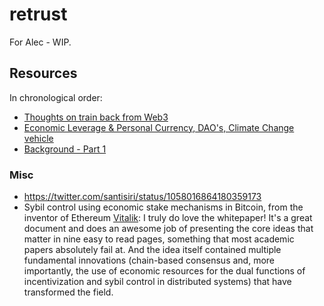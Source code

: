 retrust
=======

For Alec - WIP.

## Resources
In chronological order:

 - [Thoughts on train back from Web3](https://gist.github.com/liamzebedee/c1bb4f79b67b3e7a39215b7ac3a80771)
 - [Economic Leverage & Personal Currency, DAO's, Climate Change vehicle](https://slides.com/liamzebedee/retrust)
 - [Background - Part 1](https://medium.com/@liamzebedee/deriving-a-reliable-trust-protocol-that-scales-to-the-planet-pt-1-d994835cb008)

### Misc
 - https://twitter.com/santisiri/status/1058016864180359173
 - Sybil control using economic stake mechanisms in Bitcoin, from the inventor of Ethereum [Vitalik](https://www.reddit.com/r/btc/comments/9szwi4/happy_whitepaper_day_xd/e8xxf4g/?utm_content=permalink&utm_medium=front&utm_source=reddit&utm_name=btc): I truly do love the whitepaper! It's a great document and does an awesome job of presenting the core ideas that matter in nine easy to read pages, something that most academic papers absolutely fail at. And the idea itself contained multiple fundamental innovations (chain-based consensus and, more importantly, the use of economic resources for the dual functions of incentivization and sybil control in distributed systems) that have transformed the field.


